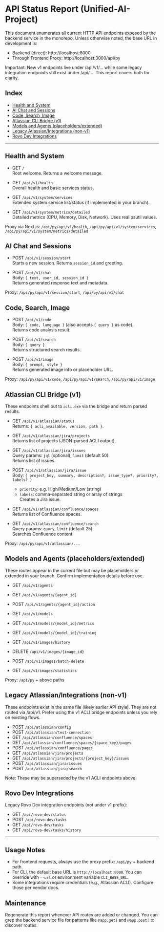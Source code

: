 # API Status Report (Unified-AI-Project)

This document enumerates all current HTTP API endpoints exposed by the backend service in the monorepo. Unless otherwise noted, the base URL in development is:

- Backend (direct): http://localhost:8000
- Through Frontend Proxy: http://localhost:3000/api/py

Important: New v1 endpoints live under /api/v1/... while some legacy integration endpoints still exist under /api/.... This report covers both for clarity.

## Index
- [Health and System](#health-and-system)
- [AI Chat and Sessions](#ai-chat-and-sessions)
- [Code, Search, Image](#code-search-image)
- [Atlassian CLI Bridge (v1)](#atlassian-cli-bridge-v1)
- [Models and Agents (placeholders/extended)](#models-and-agents-placeholdersextended)
- [Legacy Atlassian/Integrations (non-v1)](#legacy-atlassianintegrations-non-v1)
- [Rovo Dev Integrations](#rovo-dev-integrations)

---

## Health and System

- GET `/`  
  Root welcome. Returns a welcome message.

- GET `/api/v1/health`  
  Overall health and basic services status.

- GET `/api/v1/system/services`  
  Extended system service list/status (if implemented in your branch).

- GET `/api/v1/system/metrics/detailed`  
  Detailed metrics (CPU, Memory, Disk, Network). Uses real psutil values.

Proxy via Next.js: `/api/py/api/v1/health`, `/api/py/api/v1/system/services`, `/api/py/api/v1/system/metrics/detailed`

## AI Chat and Sessions

- POST `/api/v1/session/start`  
  Starts a new session. Returns `session_id` and greeting.

- POST `/api/v1/chat`  
  Body: `{ text, user_id, session_id }`  
  Returns generated response text and metadata.

Proxy: `/api/py/api/v1/session/start`, `/api/py/api/v1/chat`

## Code, Search, Image

- POST `/api/v1/code`  
  Body: `{ code, language }` (also accepts `{ query }` as code).  
  Returns code analysis result.

- POST `/api/v1/search`  
  Body: `{ query }`  
  Returns structured search results.

- POST `/api/v1/image`  
  Body: `{ prompt, style }`  
  Returns generated image info or placeholder URL.

Proxy: `/api/py/api/v1/code`, `/api/py/api/v1/search`, `/api/py/api/v1/image`

## Atlassian CLI Bridge (v1)

These endpoints shell out to `acli.exe` via the bridge and return parsed results.

- GET `/api/v1/atlassian/status`  
  Returns: `{ acli_available, version, path }`.

- GET `/api/v1/atlassian/jira/projects`  
  Returns list of projects (JSON-parsed ACLI output).

- GET `/api/v1/atlassian/jira/issues`  
  Query params: `jql` (optional), `limit` (default 50).  
  Returns list of issues.

- POST `/api/v1/atlassian/jira/issue`  
  Body: `{ project_key, summary, description?, issue_type?, priority?, labels? }`  
  - `priority`: e.g. High/Medium/Low (string)
  - `labels`: comma-separated string or array of strings  
  Creates a Jira issue.

- GET `/api/v1/atlassian/confluence/spaces`  
  Returns list of Confluence spaces.

- GET `/api/v1/atlassian/confluence/search`  
  Query params: `query`, `limit` (default 25).  
  Searches Confluence content.

Proxy: `/api/py/api/v1/atlassian/...`

## Models and Agents (placeholders/extended)

These routes appear in the current file but may be placeholders or extended in your branch. Confirm implementation details before use.

- GET `/api/v1/agents`  
- GET `/api/v1/agents/{agent_id}`  
- POST `/api/v1/agents/{agent_id}/action`  

- GET `/api/v1/models`  
- GET `/api/v1/models/{model_id}/metrics`  
- GET `/api/v1/models/{model_id}/training`  

- GET `/api/v1/images/history`  
- DELETE `/api/v1/images/{image_id}`  
- POST `/api/v1/images/batch-delete`  
- GET `/api/v1/images/statistics`

Proxy: `/api/py` + above paths

## Legacy Atlassian/Integrations (non-v1)

These endpoints exist in the same file (likely earlier API style). They are not routed via /api/v1. Prefer using the v1 ACLI bridge endpoints unless you rely on existing flows.

- POST `/api/atlassian/config`
- POST `/api/atlassian/test-connection`
- GET `/api/atlassian/confluence/spaces`
- GET `/api/atlassian/confluence/spaces/{space_key}/pages`
- POST `/api/atlassian/confluence/pages`
- GET `/api/atlassian/jira/projects`
- GET `/api/atlassian/jira/projects/{project_key}/issues`
- POST `/api/atlassian/jira/issues`
- POST `/api/atlassian/jira/search`

Note: These may be superseded by the v1 ACLI endpoints above.

## Rovo Dev Integrations

Legacy Rovo Dev integration endpoints (not under v1 prefix):

- GET `/api/rovo-dev/status`
- POST `/api/rovo-dev/tasks`
- GET `/api/rovo-dev/tasks`
- GET `/api/rovo-dev/tasks/history`

---

## Usage Notes
- For frontend requests, always use the proxy prefix: `/api/py` + backend path.
- For CLI, the default base URL is `http://localhost:8000`. You can override with `--url` or environment variable `CLI_BASE_URL`.
- Some integrations require credentials (e.g., Atlassian ACLI). Configure those per vendor docs.

## Maintenance
Regenerate this report whenever API routes are added or changed. You can grep the backend service file for patterns like `@app.get(` and `@app.post(` to discover routes.
